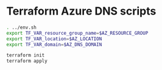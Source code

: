# Terraform Azure DNS scripts

```bash
. ../env.sh
export TF_VAR_resource_group_name=$AZ_RESOURCE_GROUP
export TF_VAR_location=$AZ_LOCATION
export TF_VAR_domain=$AZ_DNS_DOMAIN

terraform init
terraform apply
```
